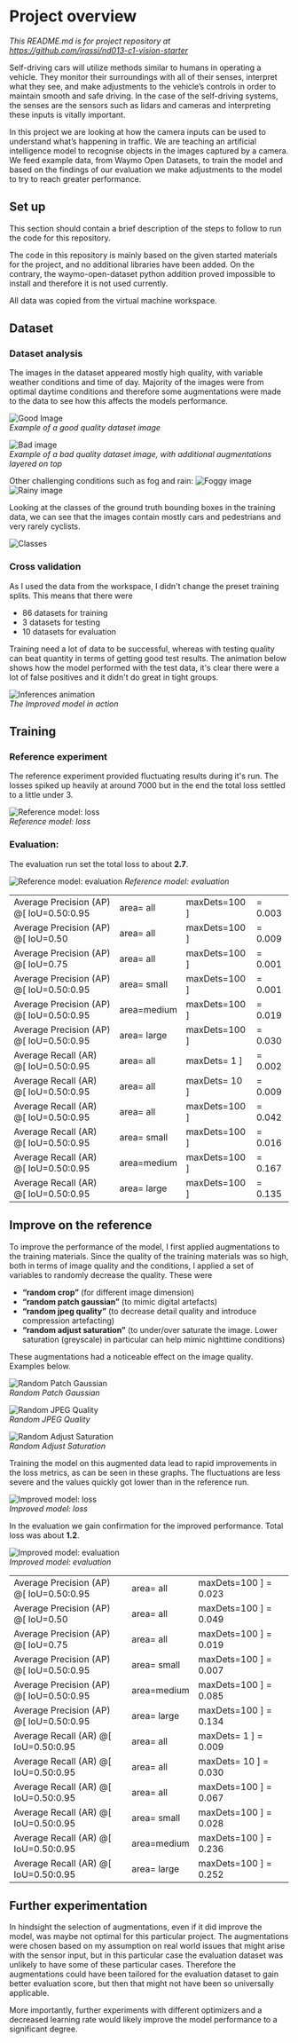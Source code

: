 # Project overview

*This README.md is for project repository at https://github.com/irassi/nd013-c1-vision-starter*

Self-driving cars will utilize methods similar to humans in operating a vehicle. They monitor their surroundings with all of their senses, interpret what they see, and make adjustments to the vehicle’s controls in order to maintain smooth and safe driving. In the case of the self-driving systems, the senses are the sensors such as lidars and cameras and interpreting these inputs is vitally important. 

In this project we are looking at how the camera inputs can be used to understand what’s happening in traffic. We are teaching an artificial intelligence model to recognise objects in the images captured by a camera. We feed example data, from Waymo Open Datasets, to train the model and based on the findings of our evaluation we make adjustments to the model to try to reach greater performance.

## Set up
This section should contain a brief description of the steps to follow to run the code for this repository.

The code in this repository is mainly based on the given started materials for the project, and no additional libraries have been added. On the contrary, the waymo-open-dataset python addition proved impossible to install and therefore it is not used currently. 

All data was copied from the virtual machine workspace.

## Dataset
### Dataset analysis
The images in the dataset appeared mostly high quality, with variable weather conditions and time of day. Majority of the images were from optimal daytime conditions and therefore some augmentations were made to the data to see how this affects the models performance. 

![Good Image](assets/good-image.png)  
*Example of a good quality dataset image*

![Bad image](assets/bad-image.png)  
*Example of a bad quality dataset image, with additional augmentations layered on top*

Other challenging conditions such as fog and rain:
![Foggy image](assets/foggy-image.png) ![Rainy image](assets/rainy-image.png) 

Looking at the classes of the ground truth bounding boxes in the training data, we can see that the images contain mostly cars and pedestrians and very rarely cyclists.

![Classes](assets/classes.png)

### Cross validation
As I used the data from the workspace, I didn't change the preset training splits. This means that there were
+ 86 datasets for training
+ 3 datasets for testing
+ 10 datasets for evaluation

Training need a lot of data to be successful, whereas with testing quality can beat quantity in terms of getting good test results. The animation below shows how the model performed with the test data, it's clear there were a lot of false positives and it didn't do great in tight groups.

![Inferences animation](assets/animation2.gif)  
*The Improved model in action*


## Training
### Reference experiment
The reference experiment provided fluctuating results during it's run. The losses spiked up heavily at around 7000 but in the end the total loss settled to a little under 3. 

![Reference model: loss](assets/reference-loss.png)  
*Reference model: loss*

### Evaluation:

The evaluation run set the total loss  to about **2.7**. 

![Reference model: evaluation](assets/reference-eval.png)
*Reference model: evaluation*


|||||
|---|---|---|---|
| Average Precision  (AP) @[ IoU=0.50:0.95 | area=   all | maxDets=100 ]| = 0.003|
| Average Precision  (AP) @[ IoU=0.50      | area=   all | maxDets=100 ]| = 0.009|
| Average Precision  (AP) @[ IoU=0.75      | area=   all | maxDets=100 ]| = 0.001|
| Average Precision  (AP) @[ IoU=0.50:0.95 | area= small | maxDets=100 ]| = 0.001|
| Average Precision  (AP) @[ IoU=0.50:0.95 | area=medium | maxDets=100 ]| = 0.019|
| Average Precision  (AP) @[ IoU=0.50:0.95 | area= large | maxDets=100 ]| = 0.030|
| Average Recall     (AR) @[ IoU=0.50:0.95 | area=   all | maxDets=  1 ]| = 0.002|
| Average Recall     (AR) @[ IoU=0.50:0.95 | area=   all | maxDets= 10 ]| = 0.009|
| Average Recall     (AR) @[ IoU=0.50:0.95 | area=   all | maxDets=100 ]| = 0.042|
| Average Recall     (AR) @[ IoU=0.50:0.95 | area= small | maxDets=100 ]| = 0.016|
| Average Recall     (AR) @[ IoU=0.50:0.95 | area=medium | maxDets=100 ]| = 0.167|
| Average Recall     (AR) @[ IoU=0.50:0.95 | area= large | maxDets=100 ]| = 0.135|

## Improve on the reference
To improve the performance of the model, I first applied augmentations to the training materials. Since the quality of the training materials was so high, both in terms of image quality and the conditions, I applied a set of variables to randomly decrease the quality. 
These were 
+ **“random crop”** (for different image dimension)
+ **“random patch gaussian”** (to mimic digital artefacts)
+ **“random jpeg quality”** (to decrease detail quality and introduce compression artefacting)
+ **“random adjust saturation”** (to under/over saturate the image. Lower saturation (greyscale) in particular can help mimic nighttime conditions) 

These augmentations had a noticeable effect on the image quality. Examples below. 

![Random Patch Gaussian](/assets/augmentation-gausspatch.png)  
*Random Patch Gaussian*

![Random JPEG Quality](/assets/augmentation-jpeg.png)  
*Random JPEG Quality*

![Random Adjust Saturation](/assets/augmentation-saturation.png)  
*Random Adjust Saturation*

Training the model on this augmented data lead to rapid improvements in the loss metrics, as can be seen in these graphs. The fluctuations are less severe and the values quickly got lower than in the reference run. 

![Improved model: loss](assets/improvement-loss.png)  
*Improved model: loss*

In the evaluation we gain confirmation for the improved performance. Total loss was about **1.2**.

![Improved model: evaluation](assets/improvement-eval.png)  
*Improved model: evaluation*

|||||
|---|---|---|---|
| Average Precision  (AP) @[ IoU=0.50:0.95 | area=   all | maxDets=100 ] = 0.023|
| Average Precision  (AP) @[ IoU=0.50      | area=   all | maxDets=100 ] = 0.049|
| Average Precision  (AP) @[ IoU=0.75      | area=   all | maxDets=100 ] = 0.019|
| Average Precision  (AP) @[ IoU=0.50:0.95 | area= small | maxDets=100 ] = 0.007|
| Average Precision  (AP) @[ IoU=0.50:0.95 | area=medium | maxDets=100 ] = 0.085|
| Average Precision  (AP) @[ IoU=0.50:0.95 | area= large | maxDets=100 ] = 0.134|
| Average Recall     (AR) @[ IoU=0.50:0.95 | area=   all | maxDets=  1 ] = 0.009|
| Average Recall     (AR) @[ IoU=0.50:0.95 | area=   all | maxDets= 10 ] = 0.030|
| Average Recall     (AR) @[ IoU=0.50:0.95 | area=   all | maxDets=100 ] = 0.067|
| Average Recall     (AR) @[ IoU=0.50:0.95 | area= small | maxDets=100 ] = 0.028|
| Average Recall     (AR) @[ IoU=0.50:0.95 | area=medium | maxDets=100 ] = 0.236|
| Average Recall     (AR) @[ IoU=0.50:0.95 | area= large | maxDets=100 ] = 0.252|

## Further experimentation
In hindsight the selection of augmentations, even if it did improve the model, was maybe not optimal for this particular project. The augmentations were chosen based on my assumption on real world issues that might arise with the sensor input, but in this particular case the evaluation dataset was unlikely to have some of these particular cases. Therefore the augmentations could have been tailored for the evaluation dataset to gain better evaluation score, but then that might not have been so universally applicable.

More importantly, further experiments with different optimizers and a decreased learning rate would likely improve the model performance to a significant degree.
